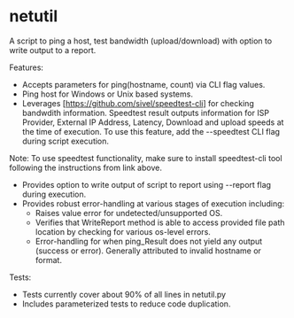 # netutil
A script to ping a host, test bandwidth (upload/download) with option to write output to a report. 

Features:
- Accepts parameters for ping(hostname, count) via CLI flag values.
- Ping host for Windows or Unix based systems.
- Leverages [https://github.com/sivel/speedtest-cli] for checking bandwdith information. Speedtest result outputs information for ISP Provider, External IP Address, Latency, Download and upload speeds at the time of execution. To use this feature, add the --speedtest CLI flag during script execution.

Note: To use speedtest functionality, make sure to install speedtest-cli tool following the instructions from link above.

- Provides option to write output of script to report using --report flag during execution.
- Provides robust error-handling at various stages of execution including:
    - Raises value error for undetected/unsupported OS.
    - Verifies that WriteReport method is able to access provided file path   location by checking for various os-level errors.
    - Error-handling for when ping_Result does not yield any output (success or error). Generally attributed to invalid hostname or format.

Tests:
- Tests currently cover about 90% of all lines in netutil.py
- Includes parameterized tests to reduce code duplication.
